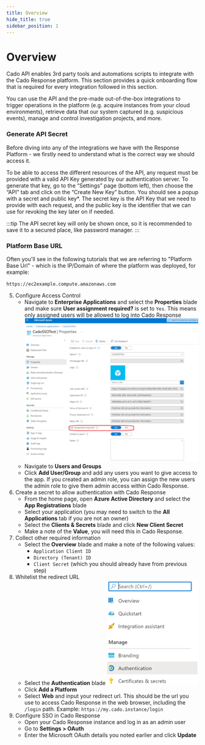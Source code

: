 ```yaml
---
title: Overview
hide_title: true
sidebar_position: 1
---
```


# Overview

Cado API enables 3rd party tools and automations scripts to integrate with the Cado Response platform. This section provides a quick onboarding flow that is required for every integration followed in this section.

You can use the API and the pre-made out-of-the-box integrations to trigger operations in the platform (e.g. acquire instances from your cloud environments), retrieve data that our system captured (e.g. suspicious events), manage and control investigation projects, and more.


### Generate API Secret
Before diving into any of the integrations we have with the Response Platform  - we firstly need to understand what is the correct way we should access it.

To be able to access the different resources of the API, any request must be provided with a valid API Key generated by our authentication server.
To generate that key, go to the “Settings” page (bottom left), then choose the “API” tab and click on the “Create New Key” button. You should see a popup with a secret and public key*.
The secret key is the API Key that we need to provide with each request, and the public key is the identifier that we can use for revoking the key later on if needed.

:::tip
The API secret key will only be shown once, so it is recommended to save it to a secured place, like password manager.
:::

### Platform Base URL
Often you'll see in the following tutorials that we are referring to "Platform Base Url" - which is the IP/Domain of where the platform was deployed, for example:
```
https://ec2example.compute.amazonaws.com
```

5. Configure Access Control
	- Navigate to **Enterprise Applications** and select the **Properties** blade and make sure **User assignment required?** is set to `Yes`. This means only assigned users will be allowed to log into Cado Response
	![Azure Properties](/img/azure-properties.png)
	- Navigate to **Users and Groups**
	- Click **Add User/Group** and add any users you want to give access to the app. If you created an admin role, you can assign the new users the admin role to give them admin access within Cado Response.
6. Create a secret to allow authentication with Cado Response
	- From the home page, open **Azure Active Directory** and select the **App Registrations** blade
	- Select your application (you may need to switch to the **All Applications** tab if you are not an owner)
	- Select the **Clients & Secrets** blade and click **New Client Secret**
	- Make a note of the **Value**, you will need this in Cado Response.
7. Collect other required information
	- Select the **Overview** blade and make a note of the following values:
		- `Application Client ID`
		- `Directory (Tenant) ID`
		- `Client Secret` (which you should already have from previous step)
8. Whitelist the redirect URL
	- Select the **Authentication** blade
	![Azure Authentication](/img/azure-authentication.png)
	- Click **Add a Platform**
	- Select **Web** and input your redirect url. This should be the url you use to access Cado Response in the web browser, including the `/login` path. Example: `https://my.cado.instance/login`
9. Configure SSO in Cado Response
	- Open your Cado Response instance and log in as an admin user
	- Go to **Settings > OAuth**
	- Enter the Microsoft OAuth details you noted earlier and click **Update**
